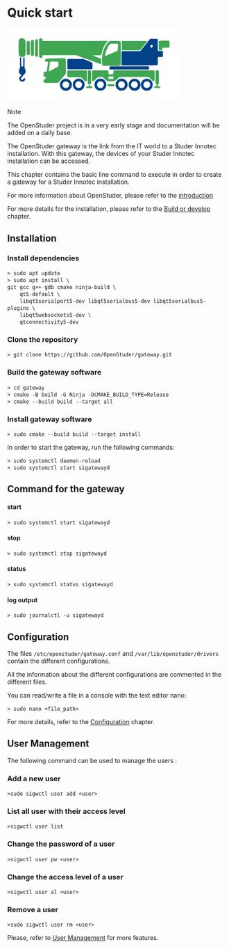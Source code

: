 # Quick start

<img src="images/UnderConstruction.svg" width="400px"></img>

> [!Note]
> The OpenStuder project is in a very early stage and documentation will be added on a daily base.

The OpenStuder gateway is the link from the IT world to a Studer Innotec installation. With this gateway, the devices of your Studer Innotec installation can be accessed.

This chapter contains the basic line command to execute in order to create a gateway for a Studer Innotec installation.

For more information about OpenStuder, please refer to the [introduction](gateway.md#main)

For more details for the installation, please refer to the [Build or develop](gateway.md#build-or-develop) chapter.

## Installation

### Install dependencies

```
> sudo apt update
> sudo apt install \
git gcc g++ gdb cmake ninja-build \
    qt5-default \
    libqt5serialport5-dev libqt5serialbus5-dev libqt5serialbus5-plugins \
    libqt5websockets5-dev \
    qtconnectivity5-dev
```

### Clone the repository

```
> git clone https://github.com/OpenStuder/gateway.git
```

### Build the gateway software

```
> cd gateway
> cmake -B build -G Ninja -DCMAKE_BUILD_TYPE=Release
> cmake --build build --target all
```

### Install gateway software

```
> sudo cmake --build build --target install
```

In order to start the gateway, run the following commands:

```
> sudo systemctl daemon-reload
> sudo systemctl start sigatewayd
```
## Command for the gateway

#### start

```
> sudo systemctl start sigatewayd
```

#### stop

```
> sudo systemctl stop sigatewayd
```

#### status

```
> sudo systemctl status sigatewayd
```

#### log output

```
> sudo journalctl -u sigatewayd
```

## Configuration

The files `/etc/openstuder/gateway.conf` and `/var/lib/openstuder/drivers` contain the different configurations.

All the information about the different configurations are commented in the different files.

You can read/write a file in a console with the text editor nano:

```
> sudo nano <file_path>
```

For more details, refer to the [Configuration](gateway.md#configuration) chapter.

## User Management

The following command can be used to manage the users :

### Add a new user
```
>sudo sigwctl user add <user>
```

### List all user with their access level
```
>sigwctl user list
```

### Change the password of a user
```
>sigwctl user pw <user>
```

### Change the access level of a user
```
>sigwctl user al <user>
```

### Remove a user
```
>sudo sigwctl user rm <user>
```

Please, refer to [User Management](gateway.md#user-management) for more features.
